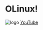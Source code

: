 
OLinux!
=======

![logo](https://yt3.ggpht.com/-blvjkesvYJQ/AAAAAAAAAAI/AAAAAAAAAAA/bnI7y3JG1lI/s88-c-k-no-rj-c0xffffff/photo.jpg)
[YouTube](https://www.youtube.com/channel/UCwnaUMJZtK1dJwDsJkZ8Eqg)
